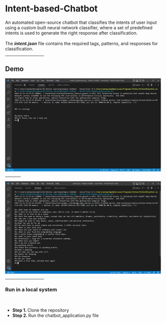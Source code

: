 # Intent-based-Chatbot
An automated open-source chatbot that classifies the intents of user input using a custom built neural network classifier, where a set of predefined intents is used to generate the right response after classification. 
<br><br>
The <strong><i>intent.json</i></strong> file contains the required tags, patterns, and responses for classification.

<hr style="width:25%;">
<h2>Demo</h2>
<img src="https://github.com/eshaan2411/Intent-based-Chatbot/blob/main/samples/chatbot_demo.gif">

<hr style="width:10%;">

<img src="https://github.com/eshaan2411/Intent-based-Chatbot/blob/main/samples/demo.png">

<hr style="width:25%;">
<h3> Run in a local system</h3>
<br>
<ul>
  <li><strong>Step 1. </strong>Clone the repository</li>
  <li><strong>Step 2. </strong>Run the chatbot_application.py file</li>
</ul>
